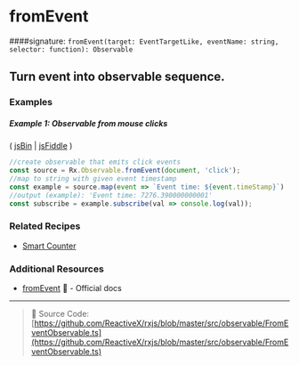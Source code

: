 # fromEvent
####signature: `fromEvent(target: EventTargetLike, eventName: string, selector: function): Observable`

## Turn event into observable sequence.

### Examples

##### Example 1: Observable from mouse clicks

( [jsBin](http://jsbin.com/xikapewoqa/1/edit?js,console,output) | [jsFiddle](https://jsfiddle.net/btroncone/vbLz1pdx/) )

```js
//create observable that emits click events
const source = Rx.Observable.fromEvent(document, 'click');
//map to string with given event timestamp
const example = source.map(event => `Event time: ${event.timeStamp}`)
//output (example): 'Event time: 7276.390000000001'
const subscribe = example.subscribe(val => console.log(val));
```

### Related Recipes
* [Smart Counter](../../recipes/smart-counter.md)

### Additional Resources
* [fromEvent](http://reactivex.io/rxjs/class/es6/Observable.js~Observable.html#static-method-fromEvent) :newspaper: - Official docs

---
> :file_folder: Source Code:  [https://github.com/ReactiveX/rxjs/blob/master/src/observable/FromEventObservable.ts](https://github.com/ReactiveX/rxjs/blob/master/src/observable/FromEventObservable.ts)
